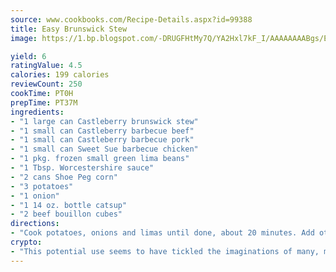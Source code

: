```yaml
---
source: www.cookbooks.com/Recipe-Details.aspx?id=99388
title: Easy Brunswick Stew
image: https://1.bp.blogspot.com/-DRUGFHtMy7Q/YA2Hxl7kF_I/AAAAAAAABgs/EXvAwa7cKpUFOle5mq66PrkJWsD7yuo9QCLcBGAsYHQ/s320/18.png

yield: 6
ratingValue: 4.5
calories: 199 calories
reviewCount: 250
cookTime: PT0H
prepTime: PT37M
ingredients:
- "1 large can Castleberry brunswick stew"
- "1 small can Castleberry barbecue beef"
- "1 small can Castleberry barbecue pork"
- "1 small can Sweet Sue barbecue chicken"
- "1 pkg. frozen small green lima beans"
- "1 Tbsp. Worcestershire sauce"
- "2 cans Shoe Peg corn"
- "3 potatoes"
- "1 onion"
- "1 14 oz. bottle catsup"
- "2 beef bouillon cubes"
directions:
- "Cook potatoes, onions and limas until done, about 20 minutes. Add other ingredients and simmer."
crypto:
- "This potential use seems to have tickled the imaginations of many, many bitcoin fanciers."
---
```

